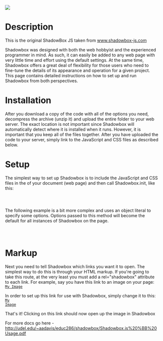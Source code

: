 <img src="http://img.f-i-h.info/66ee6f9ed0f22977b202b413cea133ab.png"/>

# Description
This is the original ShadowBox JS taken from www.shadowbox-js.com


Shadowbox was designed with both the web hobbyist and the experienced programmer in mind. As such, it can easily
be added to any web page with very little time and effort using the default settings. At the same time, Shadowbox offers
a great deal of flexibility for those users who need to fine-tune the details of its appearance and operation for a given
project.
This page contains detailed instructions on how to set up and run Shadowbox from both perspectives.


# Installation
After you download a copy of the code with all of the options you need, decompress the archive (unzip it) and upload
the entire folder to your web server. The exact location is not important since Shadowbox will automatically detect
where it is installed when it runs. However, it is important that you keep all of the files together. After you have uploaded
the code to your server, simply link to the JavaScript and CSS files as described below.

# Setup
The simplest way to set up Shadowbox is to include the JavaScript and CSS files in the <head> of your document (web
page) and then call Shadowbox.init, like this:
<code>
    <link rel="stylesheet" type="text/css" href="shadowbox.css">
    <script type="text/javascript" src="shadowbox.js"></script>
    <script type="text/javascript">
    Shadowbox.init();
    </script>
</code>

The following example is a bit more complex and uses an object literal to specify some options. Options passed to this
method will become the default for all instances of Shadowbox on the page.
<code>
    <link rel="stylesheet" type="text/css" href="shadowbox.css">
    <script type="text/javascript" src="shadowbox.js"></script>
    <script type="text/javascript">
    Shadowbox.init({
     handleOversize: "drag",
     modal: true
    });
    </script>
</code>

# Markup
Next you need to tell Shadowbox which links you want it to open. The simplest way to do this is through your HTML
markup. If you're going to take this route, at the very least you must add a rel="shadowbox" attribute to each link. For
example, say you have this link to an image on your page:
<code><a href="myimage.jpg">My Image</a></code>

In order to set up this link for use with Shadowbox, simply change it to this:
<code><a href="myimage.jpg" rel="shadowbox">My Image</a></code>


That's it! Clicking on this link should now open up the image in Shadowbox

For more docs go here - http://udel.edu/~aadavis/educ286/shadowbox/Shadowbox.js%20%BB%20Usage.pdf